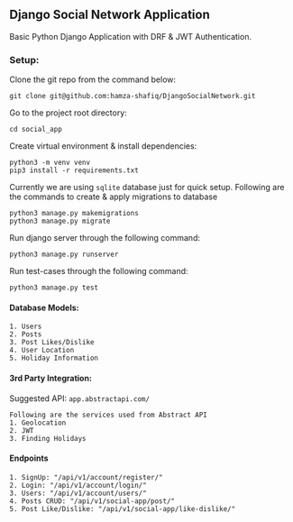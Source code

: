 ## Django Social Network Application

Basic Python Django Application with DRF & JWT Authentication.

### Setup:
Clone the git repo from the command below:
```
git clone git@github.com:hamza-shafiq/DjangoSocialNetwork.git
```

Go to the project root directory:
```
cd social_app
```

Create virtual environment & install dependencies:
```
python3 -m venv venv
pip3 install -r requirements.txt
```

Currently we are using `sqlite` database just for quick setup.
Following are the commands to create & apply migrations to database
```
python3 manage.py makemigrations
python3 manage.py migrate
```

Run django server through the following command:
```
python3 manage.py runserver
```

Run test-cases through the following command:
```
python3 manage.py test
```

#### Database Models:
```
1. Users
2. Posts
3. Post Likes/Dislike
4. User Location
5. Holiday Information
```

#### 3rd Party Integration:
Suggested API: `app.abstractapi.com/`
```
Following are the services used from Abstract API
1. Geolocation
2. JWT
3. Finding Holidays
```

#### Endpoints
```
1. SignUp: "/api/v1/account/register/"
2. Login: "/api/v1/account/login/"
3. Users: "/api/v1/account/users/"
4. Posts CRUD: "/api/v1/social-app/post/"
5. Post Like/Dislike: "/api/v1/social-app/like-dislike/"
```
